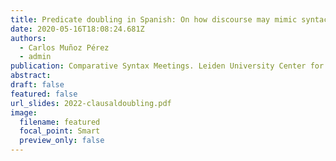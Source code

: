 ```yaml
---
title: Predicate doubling in Spanish: On how discourse may mimic syntactic copying
date: 2020-05-16T18:08:24.681Z
authors:
  - Carlos Muñoz Pérez
  - admin
publication: Comparative Syntax Meetings. Leiden University Center for Linguistics
abstract: 
draft: false
featured: false
url_slides: 2022-clausaldoubling.pdf
image:
  filename: featured
  focal_point: Smart
  preview_only: false
---
```


